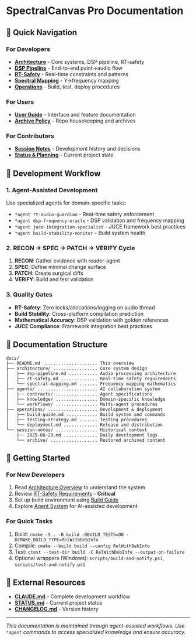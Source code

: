 # SpectralCanvas Pro Documentation

## 🎯 Quick Navigation

### For Developers
- **[Architecture](architecture/)** - Core systems, DSP pipeline, RT-safety
- **[DSP Pipeline](architecture/dsp-pipeline.md)** - End-to-end paint→audio flow
- **[RT-Safety](architecture/rt-safety.md)** - Real-time constraints and patterns
- **[Spectral Mapping](architecture/spectral-mapping.md)** - Y→frequency mapping
- **[Operations](operations/)** - Build, test, deploy procedures

### For Users
- **[User Guide](UI_COMPONENTS.md)** - Interface and feature documentation
- **[Archive Policy](ARCHIVE_POLICY.md)** - Repo housekeeping and archives

### For Contributors  
- **[Session Notes](session-notes/)** - Development history and decisions
- **[Status & Planning](../STATUS.md)** - Current project state

## 🔧 Development Workflow

### 1. Agent-Assisted Development
Use specialized agents for domain-specific tasks:
- `*agent rt-audio-guardian` - Real-time safety enforcement
- `*agent dsp-frequency-oracle` - DSP validation and frequency mapping
- `*agent juce-integration-specialist` - JUCE framework best practices
- `*agent build-stability-monitor` - Build system health

### 2. RECON → SPEC → PATCH → VERIFY Cycle
1. **RECON**: Gather evidence with reader-agent
2. **SPEC**: Define minimal change surface  
3. **PATCH**: Create surgical diffs
4. **VERIFY**: Build and test validation

### 3. Quality Gates
- **RT-Safety**: Zero locks/allocations/logging on audio thread
- **Build Stability**: Cross-platform compilation prediction
- **Mathematical Accuracy**: DSP validation with golden references
- **JUCE Compliance**: Framework integration best practices

## 📁 Documentation Structure

```
docs/
├── README.md ..................... This overview
├── architecture/ ................. Core system design
│   ├── dsp-pipeline.md ........... Audio processing architecture
│   ├── rt-safety.md .............. Real-time safety requirements
│   └── spectral-mapping.md ....... Frequency mapping mathematics
├── agents/ ....................... AI collaboration system
│   ├── contracts/ ................ Agent specifications
│   ├── knowledge/ ................ Domain-specific knowledge
│   └── workflows/ ................ Multi-agent procedures
├── operations/ ................... Development & deployment
│   ├── build-guide.md ............ Build system and commands
│   ├── testing-strategy.md ....... Testing procedures
│   └── deployment.md ............. Release and distribution
└── session-notes/ ................ Historical context
    ├── 2025-08-20.md ............. Daily development logs
    └── archive/ .................. Restored archived content
```

## 🚀 Getting Started

### For New Developers
1. Read [Architecture Overview](architecture/) to understand the system
2. Review [RT-Safety Requirements](architecture/rt-safety.md) - **Critical**
3. Set up build environment using [Build Guide](operations/build-guide.md)
4. Explore [Agent System](agents/) for AI-assisted development

### For Quick Tasks
1. Build: `cmake -S . -B build -DBUILD_TESTS=ON -DCMAKE_BUILD_TYPE=RelWithDebInfo`
2. Compile: `cmake --build build --config RelWithDebInfo`
3. Test: `ctest --test-dir build -C RelWithDebInfo --output-on-failure`
4. Optional wrappers (Windows): `scripts/build-and-notify.ps1`, `scripts/test-and-notify.ps1`

## 🔗 External Resources

- **[CLAUDE.md](../CLAUDE.md)** - Complete development workflow
- **[STATUS.md](../STATUS.md)** - Current project status
- **[CHANGELOG.md](../CHANGELOG.md)** - Version history

---

*This documentation is maintained through agent-assisted workflows. Use `*agent` commands to access specialized knowledge and ensure accuracy.*
